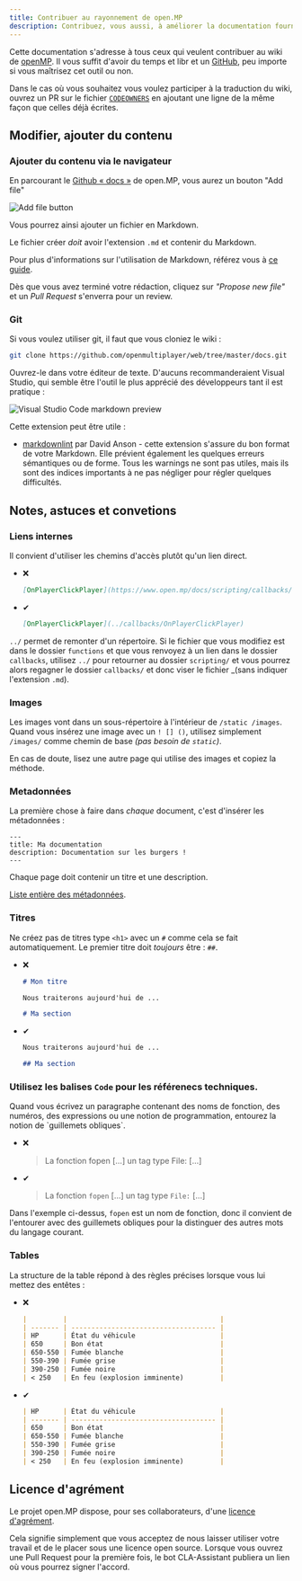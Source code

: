 ```yaml
---
title: Contribuer au rayonnement de open.MP
description: Contribuez, vous aussi, à améliorer la documentation fournie par open.MP et sa communauté.
---
```


Cette documentation s'adresse à tous ceux qui veulent contribuer au wiki de [openMP](https://open.mp). Il vous suffit d'avoir du temps et libr et un [GitHub](https://github.com), peu importe si vous maîtrisez cet outil ou non.

Dans le cas où vous souhaitez vous voulez participer à la traduction du wiki, ouvrez un PR sur le fichier [`CODEOWNERS`](https://github.com/openmultiplayer/wiki/tree/master/CODEOWNERS) en ajoutant une ligne de la même façon que celles déjà écrites.

## Modifier, ajouter du contenu
### Ajouter du contenu via le navigateur

En parcourant le [Github « docs »](https://github.com/openmultiplayer/web/tree/master/docs) de open.MP, vous aurez un bouton "Add file"

![Add file button](/images/contributing/add-new-file.png)

Vous pourrez ainsi ajouter un fichier en Markdown.

Le fichier créer _doit_ avoir l'extension `.md` et contenir du Markdown. 

Pour plus d'informations sur l'utilisation de Markdown, référez vous à [ce guide](https://guides.github.com/features/mastering-markdown/).

Dès que vous avez terminé votre rédaction, cliquez sur _"Propose new file"_ et un _Pull Request_ s'enverra pour un review.

### Git

Si vous voulez utiliser git, il faut que vous cloniez le wiki :

```sh
git clone https://github.com/openmultiplayer/web/tree/master/docs.git
```

Ouvrez-le dans votre éditeur de texte. D'aucuns recommanderaient Visual Studio, qui semble être l'outil le plus apprécié des développeurs tant il est pratique :

![Visual Studio Code markdown preview](/images/contributing/vscode.png)

Cette extension peut être utile :

- [markdownlint](https://marketplace.visualstudio.com/items?itemName=DavidAnson.vscode-markdownlint) par David Anson - cette extension s'assure du bon format de votre Markdown. Elle prévient également les quelques erreurs sémantiques ou de forme. Tous les warnings ne sont pas utiles, mais ils sont des indices importants à ne pas négliger pour régler quelques difficultés.

## Notes, astuces et convetions

### Liens internes

Il convient d'utiliser les chemins d'accès plutôt qu'un lien direct.

- ❌

  ```md
  [OnPlayerClickPlayer](https://www.open.mp/docs/scripting/callbacks/OnPlayerClickPlayer)
  ```

- ✔

  ```md
  [OnPlayerClickPlayer](../callbacks/OnPlayerClickPlayer)
  ```

`../` permet de remonter d'un répertoire. Si le fichier que vous modifiez est dans le dossier `functions` et que vous renvoyez à un lien dans le dossier `callbacks`, utilisez `../` pour retourner au dossier `scripting/` et vous pourrez alors regagner le dossier `callbacks/` et donc viser le fichier _(sans indiquer l'extension `.md`).

### Images

Les images vont dans un sous-répertoire à l'intérieur de `/static /images`. Quand vous insérez une image avec un `! [] ()`, utilisez simplement `/images/` comme chemin de base _(pas besoin de `static`)_.

En cas de doute, lisez une autre page qui utilise des images et copiez la méthode.

### Metadonnées

La première chose à faire dans _chaque_ document, c'est d'insérer les métadonnées :

```mdx
---
title: Ma documentation
description: Documentation sur les burgers !
---
```

Chaque page doit contenir un titre et une description.

[Liste entière des métadonnées](https://v2.docusaurus.io/docs/markdown-features#markdown-headers).

### Titres

Ne créez pas de titres type `<h1>` avec un `#` comme cela se fait automatiquement. Le premier titre doit _toujours_ être : `##`.

- ❌

  ```md
  # Mon titre

  Nous traiterons aujourd'hui de ...

  # Ma section
  ```

- ✔

  ```md
  Nous traiterons aujourd'hui de ...

  ## Ma section
  ```

### Utilisez les balises `Code` pour les référenecs techniques.

Quand vous écrivez un paragraphe contenant des noms de fonction, des numéros, des expressions ou une notion de programmation, entourez la notion de \`guillemets obliques\`.

- ❌

  > La fonction fopen [...] un tag type File: [...]

- ✔

  > La fonction `fopen` [...] un tag type `File:` [...]
  
Dans l'exemple ci-dessus, `fopen` est un nom de fonction, donc il convient de l'entourer avec des guillemets obliques pour la distinguer des autres mots du langage courant.

### Tables

La structure de la table répond à des règles précises lorsque vous lui mettez des entêtes :

- ❌

  ```md
  |         |                                      |
  | ------- | ------------------------------------ |
  | HP      | État du véhicule                     |
  | 650     | Bon état                             |
  | 650-550 | Fumée blanche                        |
  | 550-390 | Fumée grise                          |
  | 390-250 | Fumée noire                          |
  | < 250   | En feu (explosion imminente)         |
  ```

- ✔

  ```md
  | HP      | État du véhicule                     |
  | ------- | ------------------------------------ |
  | 650     | Bon état                             |
  | 650-550 | Fumée blanche                        |
  | 550-390 | Fumée grise                          |
  | 390-250 | Fumée noire                          |
  | < 250   | En feu (explosion imminente)         |  
  ```

## Licence d'agrément

Le projet open.MP dispose, pour ses collaborateurs, d'une [licence d'agrément](https://cla-assistant.io/openmultiplayer/homepage).

Cela signifie simplement que vous acceptez de nous laisser utiliser votre travail et de le placer sous une licence open source. Lorsque vous ouvrez une Pull Request pour la première fois, le bot CLA-Assistant publiera un lien où vous pourrez signer l'accord.
